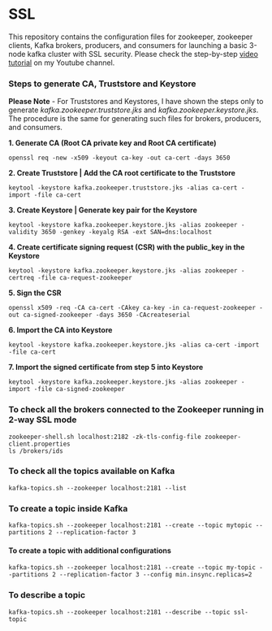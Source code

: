 # SSL
This repository contains the configuration files for zookeeper, zookeeper clients, Kafka brokers, producers, and consumers for launching a basic 3-node kafka cluster with SSL security. Please check the step-by-step [video tutorial](https://www.youtube.com/watch?v=hR_OuiqLgOo) on my Youtube channel.


### Steps to generate CA, Truststore and Keystore 

**Please Note** - For Truststores and Keystores, I have shown the steps only to generate *kafka.zookeeper.truststore.jks* and *kafka.zookeeper.keystore.jks*. The procedure is the same for generating such files for brokers, producers, and consumers.

**1. Generate CA (Root CA private key and Root CA certificate)**
```
openssl req -new -x509 -keyout ca-key -out ca-cert -days 3650
```

**2. Create Truststore | Add the CA root certificate to the Truststore**
```
keytool -keystore kafka.zookeeper.truststore.jks -alias ca-cert -import -file ca-cert
```

**3. Create Keystore | Generate key pair for the Keystore**
```
keytool -keystore kafka.zookeeper.keystore.jks -alias zookeeper -validity 3650 -genkey -keyalg RSA -ext SAN=dns:localhost
```

**4. Create certificate signing request (CSR) with the public_key in the Keystore**
```
keytool -keystore kafka.zookeeper.keystore.jks -alias zookeeper -certreq -file ca-request-zookeeper
```

**5. Sign the CSR**
```
openssl x509 -req -CA ca-cert -CAkey ca-key -in ca-request-zookeeper -out ca-signed-zookeeper -days 3650 -CAcreateserial
```

**6. Import the CA into Keystore**
```
keytool -keystore kafka.zookeeper.keystore.jks -alias ca-cert -import -file ca-cert
```

**7. Import the signed certificate from step 5 into Keystore**
```
keytool -keystore kafka.zookeeper.keystore.jks -alias zookeeper -import -file ca-signed-zookeeper
```

### To check all the brokers connected to the Zookeeper running in 2-way SSL mode
```
zookeeper-shell.sh localhost:2182 -zk-tls-config-file zookeeper-client.properties
ls /brokers/ids
```

### To check all the topics available on Kafka
```
kafka-topics.sh --zookeeper localhost:2181 --list
```

### To create a topic inside Kafka
```
kafka-topics.sh --zookeeper localhost:2181 --create --topic mytopic --partitions 2 --replication-factor 3
```
#### To create a topic with additional configurations
```
kafka-topics.sh --zookeeper localhost:2181 --create --topic my-topic --partitions 2 --replication-factor 3 --config min.insync.replicas=2
```

### To describe a topic
```
kafka-topics.sh --zookeeper localhost:2181 --describe --topic ssl-topic 
```

